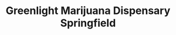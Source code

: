 ---
title: "Greenlight Marijuana Dispensary Springfield"
url: /springfield/greenlight-marijuana-dispensary-springfield/
shop: cannabis
---